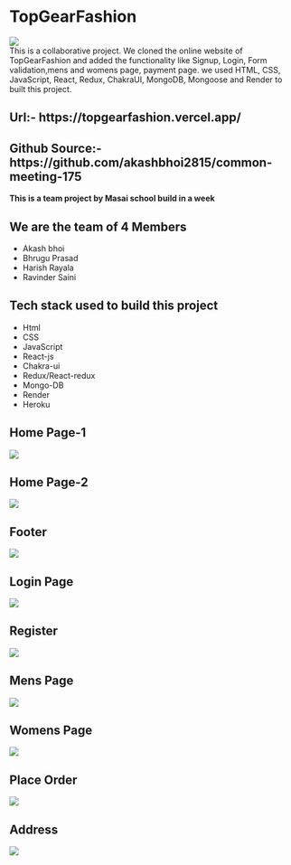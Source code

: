 # TopGearFashion

<img src="./myntra-frontend/public/TGF.jpeg"/>
<br/>
This is a collaborative project. We cloned the online website of TopGearFashion and added the functionality like Signup, Login, Form validation,mens and womens page, payment page. we used HTML, CSS, JavaScript, React, Redux, ChakraUI, MongoDB, Mongoose and Render to built this project.


<h2>Url:- https://topgearfashion.vercel.app/</h2>

<h2>Github Source:- https://github.com/akashbhoi2815/common-meeting-175</h2>

<b>This is a team project by Masai school build in a week</b>
<h2>We are the team of 4 Members</h2>
    <ul>
        <li>Akash bhoi</li>
        <li>Bhrugu Prasad</li>
        <li>Harish Rayala</li>
        <li>Ravinder Saini</li>
    </ul>
<h2>Tech stack used to build this project</h2>
    <ul>
        <li>Html</li>
        <li>CSS</li>
        <li>JavaScript</li>
        <li>React-js</li>
        <li>Chakra-ui</li>
        <li>Redux/React-redux</li>
        <li>Mongo-DB</li>
        <li>Render</li>
        <li>Heroku</li>
    </ul>

## Home Page-1

<img src="./myntra-frontend/public/tgfhome1.png" >

## Home Page-2

<img  src="./myntra-frontend/public/tgfhome2.png">

## Footer

<img src="./myntra-frontend/public/tgffooter.png">

## Login Page

<img src="./myntra-frontend/public/tgflogin.png" >

## Register

<img src="./myntra-frontend/public/tgfsignup.png">

## Mens Page

<img src="./myntra-frontend/public/tgfmenspage.png">

## Womens Page

<img src="./myntra-frontend/public/tgfwomenspage.png">

## Place Order

<img src="./myntra-frontend/public/tgfplaceorder.png" />

## Address

<img src="./myntra-frontend/public/tgfaddress.png" /> 
